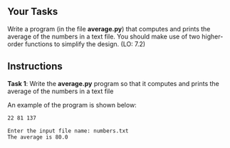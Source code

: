 ## Your Tasks

Write a program (in the file **average.py**) that computes and prints the average of the numbers in a text file. You should make use of two higher-order functions to simplify the design. (LO: 7.2)

## Instructions

**Task 1**: Write the **average.py** program so that it computes and prints the average of the numbers in a text file

An example of the program is shown below:

```txt
22 81 137
```

```txt
Enter the input file name: numbers.txt
The average is 80.0
```